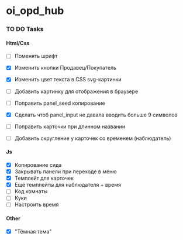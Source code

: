 # oi_opd_hub
### TO DO Tasks

#### Html/Css
- [ ] Поменять шрифт
- [X] Изменить кнопки Продавец/Покупатель
- [X] Изменить цвет текста в CSS svg-картинки  
- [ ] Добавить картинку для отображения в браузере
- [ ] Поправить panel_seed копирование
- [X] Сделать чтоб panel_input не давала вводить больше 9 символов
- [ ] Поправить карточки при длинном названии
- [ ] Добавить скругление у карточек со временем (наблюдатель)


#### Js
- [X] Копирование сида
- [X] Закрывать панели при переходе в меню
- [X] Темплейт для карточек
- [X] Ещё темплейты для наблюдателя + время  
- [ ] Код комнаты
- [ ] Куки
- [ ] Настроить время

#### Other
- [X] "Тёмная тема"
